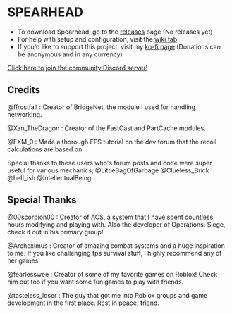 # SPEARHEAD
- To download Spearhead, go to the [releases](https://github.com/Nyemse/SPEARHEAD/releases) page (No releases yet)
- For help with setup and configuration, visit the [wiki tab](https://github.com/Nyemse/SPEARHEAD/wiki)
- If you'd like to support this project, visit my [ko-fi page](https://ko-fi.com/inabaa) (Donations can be anonymous and in any currency)

[Click here to join the community Discord server!](https://discord.gg/VXZKuYVdse)

## Credits
@ffrostfall : Creator of BridgeNet, the module I used for handling networking.

@Xan_TheDragon : Creator of the FastCast and PartCache modules.

@EXM_0 : Made a thorough FPS tutorial on the dev forum that the recoil calculations are based on.

Special thanks to these users who's forum posts and code were super useful for various mechanics;
@LittleBagOfGarbage
@Clueless_Brick
@heII_ish
@IntellectualBeing

## Special Thanks

@00scorpion00 : Creator of ACS, a system that I have spent countless hours modifying and playing with.
Also the developer of Operations: Siege, check it out in his primary group!

@Archeximus : Creator of amazing combat systems and a huge inspiration to me.
If you like challenging fps survival stuff, I highly recommend any of her games.

@fearlesswee : Creator of some of my favorite games on Roblox!
Check him out too if you want some fun games to play with friends.

@tasteless_loser : The guy that got me into Roblox groups and game development in the first place.
Rest in peace, friend.
